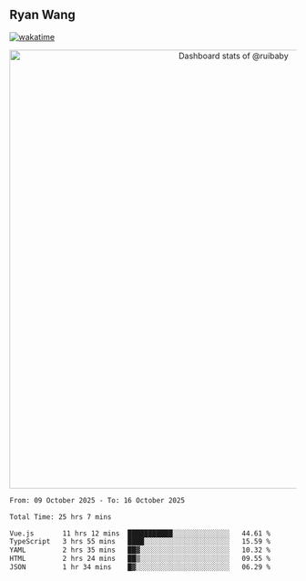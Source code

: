 ## Ryan Wang

[![wakatime](https://wakatime.com/badge/user/6f4ce45f-b03c-4eb3-b701-4b95e0885d94.svg)](https://wakatime.com/@6f4ce45f-b03c-4eb3-b701-4b95e0885d94)

<!-- Copy-paste in your Readme.md file -->

<a href="https://next.ossinsight.io/widgets/official/compose-user-dashboard-stats?user_id=21301288" target="_blank" style="display: block" align="center">
  <picture>
    <source media="(prefers-color-scheme: dark)" srcset="https://next.ossinsight.io/widgets/official/compose-user-dashboard-stats/thumbnail.png?user_id=21301288&image_size=auto&color_scheme=dark" width="771" height="auto">
    <img alt="Dashboard stats of @ruibaby" src="https://next.ossinsight.io/widgets/official/compose-user-dashboard-stats/thumbnail.png?user_id=21301288&image_size=auto&color_scheme=light" width="771" height="auto">
  </picture>
</a>

<!-- Made with [OSS Insight](https://ossinsight.io/) -->


<!--START_SECTION:waka-->

```txt
From: 09 October 2025 - To: 16 October 2025

Total Time: 25 hrs 7 mins

Vue.js       11 hrs 12 mins  ███████████░░░░░░░░░░░░░░   44.61 %
TypeScript   3 hrs 55 mins   ████░░░░░░░░░░░░░░░░░░░░░   15.59 %
YAML         2 hrs 35 mins   ██▓░░░░░░░░░░░░░░░░░░░░░░   10.32 %
HTML         2 hrs 24 mins   ██▒░░░░░░░░░░░░░░░░░░░░░░   09.55 %
JSON         1 hr 34 mins    █▓░░░░░░░░░░░░░░░░░░░░░░░   06.29 %
```

<!--END_SECTION:waka-->
